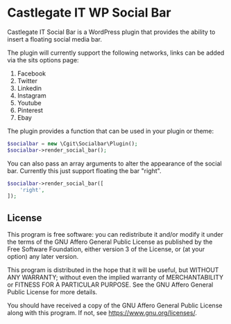 # Castlegate IT WP Social Bar #

Castlegate IT Social Bar is a WordPress plugin that provides the ability to insert a floating social media bar. 

The plugin will currently support the following networks, links can be added via the sits options page: 
1) Facebook
2) Twitter
3) Linkedin
4) Instagram
5) Youtube
6) Pinterest
7) Ebay

The plugin provides a function that can be used in your plugin or theme:

~~~ php
$socialbar = new \Cgit\Socialbar\Plugin();
$socialbar->render_social_bar();
~~~

You can also pass an array arguments to alter the appearance of the social bar. Currently this just support floating the bar "right". 

~~~ php
$socialbar->render_social_bar([
    'right',
]);
~~~

## License

This program is free software: you can redistribute it and/or modify it under the terms of the GNU Affero General Public License as published by the Free Software Foundation, either version 3 of the License, or (at your option) any later version.

This program is distributed in the hope that it will be useful, but WITHOUT ANY WARRANTY; without even the implied warranty of MERCHANTABILITY or FITNESS FOR A PARTICULAR PURPOSE. See the GNU Affero General Public License for more details.

You should have received a copy of the GNU Affero General Public License along with this program. If not, see <https://www.gnu.org/licenses/>.